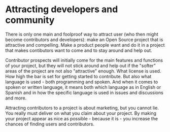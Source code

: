 # Attracting developers and community

There is only one main and foolproof way to attract user (who then might
become contributors and developers): make an Open Source project that is
attractive and compelling. Make a product people want and do it in a project
that makes contibutors want to come and to stay around and help out.

Contributor prospects will initially come for the main features and functions
of your project, but they will not stick around and help out if the "softer"
areas of the project are not also "attractive" enough. What license is
used. How high the bar is set for getting started to contribute. But also what
language is used - both programming and spoken. And when it comes to spoken or
written language, it means both which language as in English or Spanish and in
how the specific language is used in issues and discussions and more.

Attracting contributors to a project is about marketing, but you cannot
lie. You really must deliver on what you claim about your project. By making
your project appear as nice as possible - because it is - you increase the
chances of finding users and contributors.
